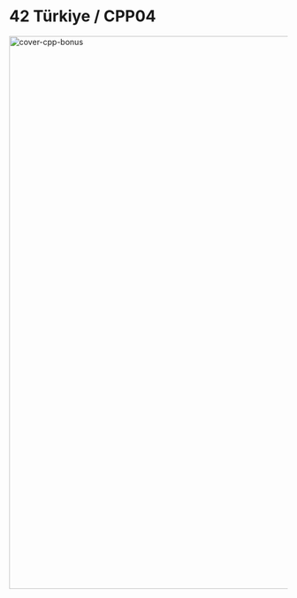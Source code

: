 # 42 Türkiye / CPP04

<img width="2000" height="1000" alt="cover-cpp-bonus" src="https://github.com/user-attachments/assets/6fe56e41-a6d2-4a98-80b7-e3132604fe26" />

